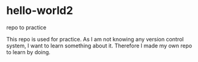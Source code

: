 # hello-world2
repo to practice

This repo is used for practice. As I am not knowing any version control system, I want to learn something about it. 
Therefore I made my own repo to learn by doing.
